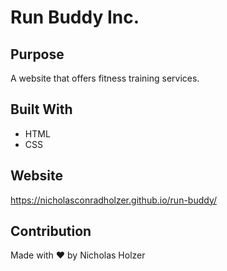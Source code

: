 # Run Buddy Inc.

## Purpose
A website that offers fitness training services.

## Built With
* HTML
* CSS

## Website
https://nicholasconradholzer.github.io/run-buddy/

## Contribution
Made with ❤️ by Nicholas Holzer
